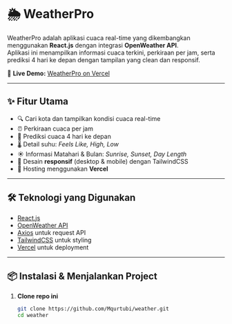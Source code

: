 # 🌦️ WeatherPro

WeatherPro adalah aplikasi cuaca real-time yang dikembangkan menggunakan **React.js** dengan integrasi **OpenWeather API**.  
Aplikasi ini menampilkan informasi cuaca terkini, perkiraan per jam, serta prediksi 4 hari ke depan dengan tampilan yang clean dan responsif.  

🔗 **Live Demo:** [WeatherPro on Vercel](https://weatherpro-ashen.vercel.app/)  

---

## ✨ Fitur Utama
- 🔍 Cari kota dan tampilkan kondisi cuaca real-time  
- ⏰ Perkiraan cuaca per jam  
- 📅 Prediksi cuaca 4 hari ke depan  
- 🌡️ Detail suhu: *Feels Like, High, Low*  
- ☀️ Informasi Matahari & Bulan: *Sunrise, Sunset, Day Length*  
- 📱 Desain **responsif** (desktop & mobile) dengan TailwindCSS  
- 🚀 Hosting menggunakan **Vercel**  

---

## 🛠️ Teknologi yang Digunakan
- [React.js](https://reactjs.org/)  
- [OpenWeather API](https://openweathermap.org/api)  
- [Axios](https://axios-http.com/) untuk request API  
- [TailwindCSS](https://tailwindcss.com/) untuk styling  
- [Vercel](https://vercel.com/) untuk deployment  

---

## 📦 Instalasi & Menjalankan Project

1. **Clone repo ini**
   ```bash
   git clone https://github.com/Mqurtubi/weather.git
   cd weather
